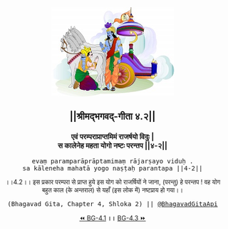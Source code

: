<center><img src="../../asset/BG.png" alt="#API #bhagavadgitaapi #slok #nodejs #js #api #gitaapi #krishna #hinduism #vedic #ISKCON #shreemadbhagavadgita #technology"/>
<h2>||श्रीमद्‍भगवद्‍-गीता ४.२||</h2>
<h3>एवं परम्पराप्राप्तमिमं राजर्षयो विदुः |<br/>स कालेनेह महता योगो नष्टः परन्तप ||४-२||</h3>
<pre>evaṃ paramparāprāptamimaṃ rājarṣayo viduḥ .<br/>sa kāleneha mahatā yogo naṣṭaḥ parantapa ||4-2||</pre>
<p>।।4.2।। इस प्रकार परम्परा से प्राप्त हुये इस योग को राजर्षियों ने जाना, (परन्तु) हे परन्तप ! वह योग बहुत काल (के अन्तराल) से यहाँ (इस लोक में) नष्टप्राय हो गया।।</p>
<pre>(Bhagavad Gita, Chapter 4, Shloka 2) || <a href="https://twitter.com/bhagavadgitaapi">@BhagavadGitaApi</a></pre><a href="../../4/1">⏪  BG-4.1</a><b>        ।।        </b><a href="../../4/3">BG-4.3  ⏩</a></center></center>